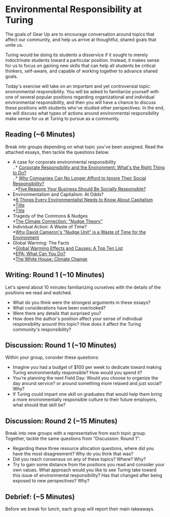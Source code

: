 # Environmental Responsibility at Turing

The goals of Gear Up are to encourage conversation around topics that affect our community, and help us arrive at thoughtful, shared goals that unite us.

Turing would be doing its students a disservice if it sought to merely indoctrinate students toward a particular position. Instead, it makes sense for us to focus on gaining new skills that can help all students be critical thinkers, self-aware, and capable of working together to advance shared goals. 

Today's exercise will take on an important and yet controversial topic: environmental responsibility. You will be asked to familiarize yourself with one of several popular positions regarding organizational and individual environmental responsibility, and then you will have a chance to discuss these positions with students who've studied other perspectives. In the end, we will discuss what types of actions around environmental responsibility make sense for us at Turing to pursue as a community. 

## Reading (~6 Minutes)

Break into groups depending on what topic you've been assigned. Read the attached essays, then tackle the questions below.
* A case for corporate environmental responsibility  
..* [Corporate Responsibility and the Environment: What's the Right Thing to   Do?](http://hbswk.hbs.edu/item/corporate-responsibility-and-the-environment-what-is-the-right-thing-to-do)  
..* [Why Companies Can No Longer Afford to Ignore Their Social Responsibility?](http://business.time.com/2012/05/28/why-companies-can-no-longer-afford-to-ignore-their-social-responsibilities/)  
..*[Five Reasons Your Business Should Be Socially Responsible?](http://blog.movingworlds.org/5-reasons-your-business-should-be-socially-responsible/)  
* Environmentalism and Capitalism: At Odds?  
*[6 Things Every Environmentalist Needs to Know About Capitalism](http://www.critical-theory.com/environmentalist-capitalism/)  
*[Title](Link)  
*[Title](Link)  
* Tragedy of the Commons & Nudges  
*[The Climate Connection: "Nudge Theory"](http://www.bbc.co.uk/worldservice/science/2010/11/101129_climate_connection_nudge_theory_video.shtml)  
* Individual Action: A Waste of Time?  
*[Why David Cameron's "Nudge Unit" is a Waste of Time for the Environment](http://www.theguardian.com/environment/2011/mar/31/david-cameron-nudge-unit-environment)  
* Global Warming: The Facts  
*[Global Warming Effects and Causes: A Top Ten List](http://planetsave.com/2009/06/07/global-warming-effects-and-causes-a-top-10-list/)  
*[EPA: What Can You Do?](http://www3.epa.gov/climatechange/wycd/)  
*[The White House: Climate Change](https://www.whitehouse.gov/energy/climate-change)  


## Writing: Round 1 (~10 Minutes)

Let's spend about 10 minutes familiarizing ourselves with the details of the positions we read and watched.
* What do you think were the strongest arguments in these essays?
* What considerations have been overlooked?
* Were there any details that surprised you?
* How does the author's position affect your sense of individual responsibility around this topic? How does it affect the Turing community's responsibility?

## Discussion: Round 1 (~10 Minutes)
Within your group, consider these questions:
* Imagine you had a budget of $100 per week to dedicate toward making Turing environmentally responsible? How would you spend it?
* You're planning the next Field Day: Would you choose to organize the day around service? or around something more relaxed and just social? Why?
* If Turing could impart one skill on graduates that would help them bring a more environmentally responsible culture to their future employers, what should that skill be? 

## Discussion: Round 2 (~15 Minutes)
Break into new groups with a representative from each topic group. Together, tackle the same questions from "Discussion: Round 1":
* Regarding these three resource allocation questions, where did you have the most disagreement? Why do you think that was?
* Did you reach consensus on any of these topics? Where? Why?
* Try to gain some distance from the positions you read and consider your own values. What approach would you like to see Turing take toward this issue of environmental responsibility? Has that changed after being exposed to new perspectives? Why?

## Debrief: (~5 Minutes)
Before we break for lunch, each group will report their main takeaways. 
